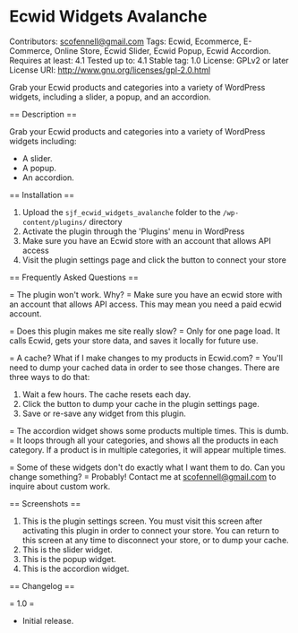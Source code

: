 Ecwid Widgets Avalanche
=======================

Contributors: scofennell@gmail.com
Tags: Ecwid, Ecommerce, E-Commerce, Online Store, Ecwid Slider, Ecwid Popup, Ecwid Accordion.
Requires at least: 4.1
Tested up to: 4.1
Stable tag: 1.0
License: GPLv2 or later
License URI: http://www.gnu.org/licenses/gpl-2.0.html

Grab your Ecwid products and categories into a variety of WordPress widgets, including a slider, a popup, and an accordion.

== Description ==

Grab your Ecwid products and categories into a variety of WordPress widgets including:

*   A slider.
*   A popup.
*   An accordion.

== Installation ==

1. Upload the `sjf_ecwid_widgets_avalanche` folder to the `/wp-content/plugins/` directory
2. Activate the plugin through the 'Plugins' menu in WordPress
3. Make sure you have an Ecwid store with an account that allows API access
4. Visit the plugin settings page and click the button to connect your store

== Frequently Asked Questions ==

= The plugin won't work.  Why? =
Make sure you have an ecwid store with an account that allows API access.  This may mean you need a paid ecwid account.

= Does this plugin makes me site really slow? =
Only for one page load.  It calls Ecwid, gets your store data, and saves it locally for future use.

= A cache?  What if I make changes to my products in Ecwid.com? =
You'll need to dump your cached data in order to see those changes.  There are three ways to do that:
1. Wait a few hours.  The cache resets each day.
2. Click the button to dump your cache in the plugin settings page.
3. Save or re-save any widget from this plugin. 

= The accordion widget shows some products multiple times.  This is dumb. =
It loops through all your categories, and shows all the products in each category.  If a product is in multiple categories, it will appear multiple times.

= Some of these widgets don't do exactly what I want them to do. Can you change something? =
Probably!  Contact me at scofennell@gmail.com to inquire about custom work.

== Screenshots ==

1. This is the plugin settings screen.  You must visit this screen after activating this plugin in order to connect your store.  You can return to this screen at any time to disconnect your store, or to dump your cache.
2. This is the slider widget.
3. This is the popup widget.
4. This is the accordion widget.

== Changelog ==

= 1.0 =
* Initial release.